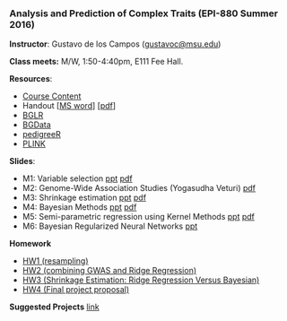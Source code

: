 ### Analysis and Prediction of Complex Traits (EPI-880  Summer 2016)


**Instructor**: Gustavo de los Campos (gustavoc@msu.edu)

**Class meets:** M/W, 1:50-4:40pm, E111 Fee Hall.

**Resources**:


  - [Course Content]( https://www.dropbox.com/s/fun60q4eevswgos/CourseContent.docx?dl=0 )
  - Handout  [[MS word](https://www.dropbox.com/s/m1pyznfjnfyf5if/handout.docx?dl=0)]       [[pdf](https://www.dropbox.com/s/j3ylfuf0hht80qw/handout.pdf?dl=0)]
  - [BGLR](https://github.com/gdlc/bglr-r)
  - [BGData](https://github.com/quantgen/bgdata)
  - [pedigreeR](https://github.com/Rpedigree/pedigreeR)
  - [PLINK](http://pngu.mgh.harvard.edu/~purcell/plink/)

**Slides**:
  -  M1: Variable selection [ppt](https://www.dropbox.com/s/pe9nvw1d6cnf22t/M1_varSelection.pptx?dl=0)  [pdf](https://www.dropbox.com/s/wjd9h25xgmvm7np/M1_varSelection.pdf?dl=0)
  -  M2: Genome-Wide Association Studies (Yogasudha Veturi)   [pdf](https://www.dropbox.com/s/yepttjnfrq0s5p2/Lecture_3_BST880.pdf?dl=0)
  -  M3: Shrinkage estimation [ppt](https://www.dropbox.com/s/0xf0h1cm4cmutpu/M2_RR_GBLUP.pptx?dl=0)  [pdf](https://www.dropbox.com/s/qiuxchs3jygttkt/M2_RR_GBLUP.pdf?dl=0)
  -  M4: Bayesian Methods [ppt](https://www.dropbox.com/s/pkbq05c3r7bz9bj/M3_BayesianShrinkageVarSelection.pptx?dl=0)  [pdf](https://www.dropbox.com/s/lv3balc0rbktjf1/M3_BayesianShrinkageVarSelection.pdf?dl=0)
  -  M5: Semi-parametric regression using Kernel Methods [ppt](https://www.dropbox.com/s/i73a06clbur5i4j/M3_RKHS.pptx?dl=0)  [pdf](https://www.dropbox.com/s/nakfoy25ql3o2en/M3_RKHS.pdf?dl=0)
  -  M6: Bayesian Regularized Neural Networks [ppt](https://www.dropbox.com/s/12ml8g8qrljoq5x/BRNN.pptx?dl=0)

**Homework**
  - [HW1 (resampling)](https://github.com/gdlc/EPI-880/blob/master/assigments/HW1.md)
  - [HW2 (combining GWAS and Ridge Regression)](https://github.com/gdlc/EPI-880/blob/master/assigments/HW2.md)
  - [HW3 (Shrinkage Estimation: Ridge Regression Versus Bayesian)](https://github.com/gdlc/EPI-880/blob/master/assigments/HW3.md)
  - [HW4 (Final project proposal)](https://github.com/gdlc/EPI-880/blob/master/assigments/HW4_project_proposal.md)
  
  
**Suggested Projects** [link](https://github.com/gdlc/EPI-880/blob/master/suggested_projects.md)
